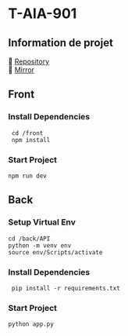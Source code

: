 # T-AIA-901

## Information de projet

📁 [Repository](https://github.com/MetalBrackets/T-AIA-901-new)  
📁 [Mirror](https://github.com/EpitechMscProPromo2025/T-AIA-901-NAN_3)



## Front
### Install Dependencies

```
 cd /front
 npm install
```

### Start Project

```
npm run dev
```



## Back
### Setup Virtual Env
```
cd /back/API
python -m venv env
source env/Scripts/activate
```


  ### Install Dependencies
```
 pip install -r requirements.txt
```


### Start Project
```
python app.py
```